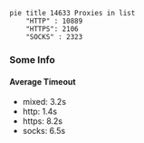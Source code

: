
```mermaid
pie title 14633 Proxies in list
    "HTTP" : 10889
    "HTTPS": 2106
    "SOCKS" : 2323
```

### Some Info
#### Average Timeout

- mixed: 3.2s
- http: 1.4s
- https: 8.2s
- socks: 6.5s